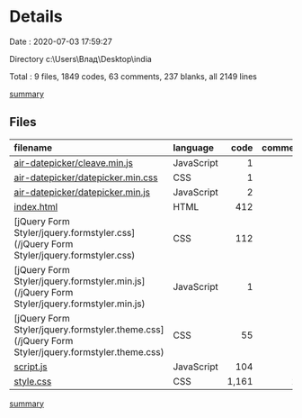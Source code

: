 # Details

Date : 2020-07-03 17:59:27

Directory c:\Users\Влад\Desktop\india

Total : 9 files,  1849 codes, 63 comments, 237 blanks, all 2149 lines

[summary](results.md)

## Files
| filename | language | code | comment | blank | total |
| :--- | :--- | ---: | ---: | ---: | ---: |
| [air-datepicker/cleave.min.js](/air-datepicker/cleave.min.js) | JavaScript | 1 | 7 | 0 | 8 |
| [air-datepicker/datepicker.min.css](/air-datepicker/datepicker.min.css) | CSS | 1 | 0 | 0 | 1 |
| [air-datepicker/datepicker.min.js](/air-datepicker/datepicker.min.js) | JavaScript | 2 | 0 | 0 | 2 |
| [index.html](/index.html) | HTML | 412 | 5 | 48 | 465 |
| [jQuery Form Styler/jquery.formstyler.css](/jQuery Form Styler/jquery.formstyler.css) | CSS | 112 | 0 | 0 | 112 |
| [jQuery Form Styler/jquery.formstyler.min.js](/jQuery Form Styler/jquery.formstyler.min.js) | JavaScript | 1 | 1 | 0 | 2 |
| [jQuery Form Styler/jquery.formstyler.theme.css](/jQuery Form Styler/jquery.formstyler.theme.css) | CSS | 55 | 19 | 2 | 76 |
| [script.js](/script.js) | JavaScript | 104 | 2 | 18 | 124 |
| [style.css](/style.css) | CSS | 1,161 | 29 | 169 | 1,359 |

[summary](results.md)